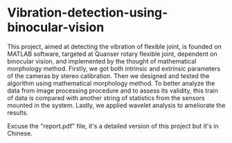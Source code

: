 # Vibration-detection-using-binocular-vision

This project, aimed at detecting the vibration of flexible joint, is founded on MATLAB software, targeted at Quanser rotary flexible joint, dependent on binocular vision, and implemented by the thought of mathematical morphology method. Firstly, we got both intrinsic and extrinsic parameters of the cameras by stereo calibration. Then we designed and tested the algorithm using mathematical morphology method. To better analyze the data from image processing procedure and to assess its validity, this train of data is compared with another string of statistics from the sensors mounted in the system. Lastly, we applied wavelet analysis to ameliorate the results.

Excuse the "report.pdf" file, it's a detailed version of this project but it's in Chinese.
